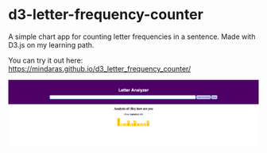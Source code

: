 # d3-letter-frequency-counter
A simple chart app for counting letter frequencies in a sentence. Made with D3.js on my learning path.

You can try it out here: https://mindaras.github.io/d3_letter_frequency_counter/


![Alt text](./1.png?raw=true)
